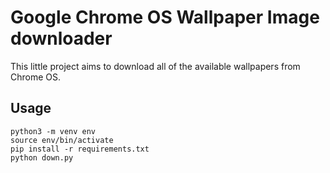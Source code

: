 # Google Chrome OS Wallpaper Image downloader

This little project aims to download all of the available wallpapers from Chrome OS.

## Usage
```
python3 -m venv env
source env/bin/activate
pip install -r requirements.txt
python down.py
```

